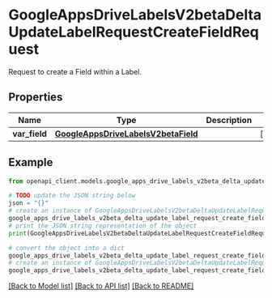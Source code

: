# GoogleAppsDriveLabelsV2betaDeltaUpdateLabelRequestCreateFieldRequest

Request to create a Field within a Label.

## Properties

Name | Type | Description | Notes
------------ | ------------- | ------------- | -------------
**var_field** | [**GoogleAppsDriveLabelsV2betaField**](GoogleAppsDriveLabelsV2betaField.md) |  | [optional] 

## Example

```python
from openapi_client.models.google_apps_drive_labels_v2beta_delta_update_label_request_create_field_request import GoogleAppsDriveLabelsV2betaDeltaUpdateLabelRequestCreateFieldRequest

# TODO update the JSON string below
json = "{}"
# create an instance of GoogleAppsDriveLabelsV2betaDeltaUpdateLabelRequestCreateFieldRequest from a JSON string
google_apps_drive_labels_v2beta_delta_update_label_request_create_field_request_instance = GoogleAppsDriveLabelsV2betaDeltaUpdateLabelRequestCreateFieldRequest.from_json(json)
# print the JSON string representation of the object
print(GoogleAppsDriveLabelsV2betaDeltaUpdateLabelRequestCreateFieldRequest.to_json())

# convert the object into a dict
google_apps_drive_labels_v2beta_delta_update_label_request_create_field_request_dict = google_apps_drive_labels_v2beta_delta_update_label_request_create_field_request_instance.to_dict()
# create an instance of GoogleAppsDriveLabelsV2betaDeltaUpdateLabelRequestCreateFieldRequest from a dict
google_apps_drive_labels_v2beta_delta_update_label_request_create_field_request_from_dict = GoogleAppsDriveLabelsV2betaDeltaUpdateLabelRequestCreateFieldRequest.from_dict(google_apps_drive_labels_v2beta_delta_update_label_request_create_field_request_dict)
```
[[Back to Model list]](../README.md#documentation-for-models) [[Back to API list]](../README.md#documentation-for-api-endpoints) [[Back to README]](../README.md)


